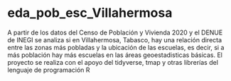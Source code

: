 # eda_pob_esc_Villahermosa
A partir de los datos del Censo de Población y Vivienda 2020 y el DENUE de INEGI se analiza si en Villahermosa, Tabasco, hay una relación directa entre las zonas más pobladas y la ubicación de las escuelas, es decir, si a más población hay más escuelas en las áreas geoestadisticas básicas. El proyecto se realiza con el apoyo del tidyverse, tmap y otras librerías del lenguaje de programación R
